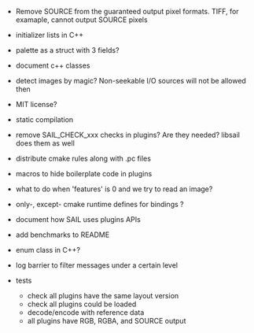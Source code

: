 - Remove SOURCE from the guaranteed output pixel formats. TIFF, for examaple, cannot output SOURCE pixels

- initializer lists in C++

- palette as a struct with 3 fields?

- document c++ classes

- detect images by magic? Non-seekable I/O sources will not be allowed then

- MIT license?

- static compilation

- remove SAIL_CHECK_xxx checks in plugins? Are they needed? libsail does them as well

- distribute cmake rules along with .pc files

- macros to hide boilerplate code in plugins

- what to do when 'features' is 0 and we try to read an image?

- only-, except- cmake runtime defines for bindings ?

- document how SAIL uses plugins APIs

- add benchmarks to README

- enum class in C++?

- log barrier to filter messages under a certain level

- tests
  - check all plugins have the same layout version
  - check all plugins could be loaded
  - decode/encode with reference data
  - all plugins have RGB, RGBA, and SOURCE output
